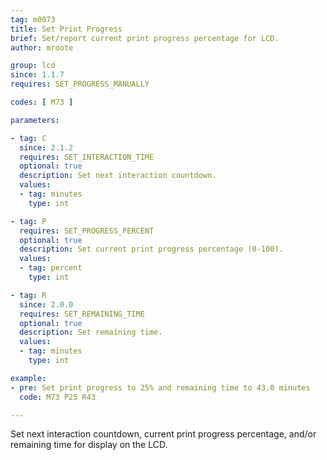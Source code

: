 ```yaml
---
tag: m0073
title: Set Print Progress
brief: Set/report current print progress percentage for LCD.
author: mroote

group: lcd
since: 1.1.7
requires: SET_PROGRESS_MANUALLY

codes: [ M73 ]

parameters:

- tag: C
  since: 2.1.2
  requires: SET_INTERACTION_TIME
  optional: true
  description: Set next interaction countdown.
  values:
  - tag: minutes
    type: int

- tag: P
  requires: SET_PROGRESS_PERCENT
  optional: true
  description: Set current print progress percentage (0-100).
  values:
  - tag: percent
    type: int

- tag: R
  since: 2.0.0
  requires: SET_REMAINING_TIME
  optional: true
  description: Set remaining time.
  values:
  - tag: minutes
    type: int

example:
- pre: Set print progress to 25% and remaining time to 43.0 minutes
  code: M73 P25 R43

---
```


Set next interaction countdown, current print progress percentage, and/or remaining time for display on the LCD.
